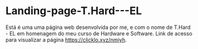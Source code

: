 # Landing-page-T.Hard---EL
Está é uma uma página web desenvolvida por me, e com o nome de T.Hard - EL em  homenagem do meu curso de Hardware e Software. Link de acesso para visualizar a página https://clicklo.xyz/nmiyh.
